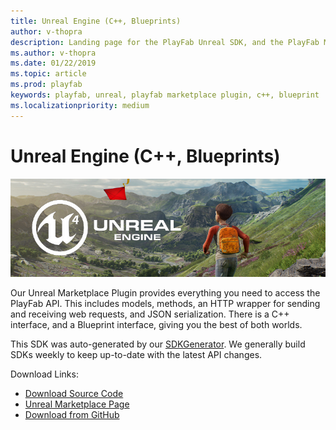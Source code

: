 ```yaml
---
title: Unreal Engine (C++, Blueprints)
author: v-thopra
description: Landing page for the PlayFab Unreal SDK, and the PlayFab Marketplace Plugin.
ms.author: v-thopra
ms.date: 01/22/2019
ms.topic: article
ms.prod: playfab
keywords: playfab, unreal, playfab marketplace plugin, c++, blueprint
ms.localizationpriority: medium
---
```


# Unreal Engine (C++, Blueprints)

![Unreal Engine 4](./media/unreal_banner1.png)

Our Unreal Marketplace Plugin provides everything you need to access the PlayFab API. This includes models, methods, an HTTP wrapper for sending and receiving web requests, and JSON serialization. There is a C++ interface, and a Blueprint interface, giving you the best of both worlds.

This SDK was auto-generated by our [SDKGenerator](https://api.playfab.com/sdks/sdk-generator). We generally build SDKs weekly to keep up-to-date with the latest API changes.

Download Links:

- [Download Source Code](https://github.com/PlayFab/UnrealMarketplacePlugin)
- [Unreal Marketplace Page](https://www.unrealengine.com/marketplace/playfab-sdk)
- [Download from GitHub](https://api.playfab.com/downloads/unreal-mkpl)
